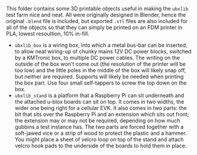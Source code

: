 This folder contains some 3D printable objects useful in making the `ubxlib` test farm nice and neat.  All were originally designed in Blender, hence the original `.blend` file is included, but exported `.stl` files are also included for all of the objects so that they can simply be printed on an FDM printer in PLA, lowest resoultion, 10% in-fill.

- `ubxlib_box` is a wiring box, into which a metal bus-bar can be inserted, to allow neat wiring-up of chunky mains 12V DC power blocks, switched by a KMTronic box, to multiple DC power cables.  The writing on the outside of the box won't come out (the resolution of the printer will be too low) and the little poles in the middle of the box will likely snap off, but neither are required.  Supports will likely be needed when printing the box part.  Use four small self-tappers to screw the top down on the box.
- `ubxlib_stand` is a platform that a Raspberry Pi can sit underneath and the attached u-blox boards can sit on top.  It comes in two widths, the wider one being right for a cellular EVK.  It also comes in two parts: the bit that sits over the Raspberry Pi and an extension which sits out front; the extension may or may not be required, depending on how much gubbins a test instance has.  The two parts are forced together with a soft-jawed vice or a strip of wood to protect the plastic and a hammer.  You might place a sheet of velcro loop on top of the stand and attach velcro hook pads to the underside of the boards to hold them in place.